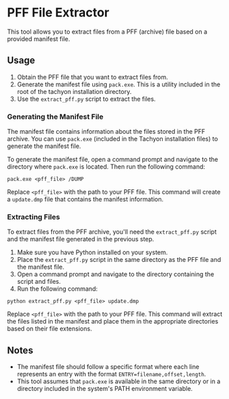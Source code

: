 
# PFF File Extractor

This tool allows you to extract files from a PFF (archive) file based on a provided manifest file.

## Usage

1. Obtain the PFF file that you want to extract files from.
2. Generate the manifest file using `pack.exe`. This is a utility included in the root of the tachyon installation directory.
3. Use the `extract_pff.py` script to extract the files.

### Generating the Manifest File

The manifest file contains information about the files stored in the PFF archive. You can use `pack.exe` (included in the Tachyon installation files) to generate the manifest file.

To generate the manifest file, open a command prompt and navigate to the directory where `pack.exe` is located. Then run the following command:

```shell
pack.exe <pff_file> /DUMP 
```

Replace `<pff_file>` with the path to your PFF file. This command will create a `update.dmp` file that contains the manifest information.

### Extracting Files

To extract files from the PFF archive, you'll need the `extract_pff.py` script and the manifest file generated in the previous step.

1. Make sure you have Python installed on your system.
2. Place the `extract_pff.py` script in the same directory as the PFF file and the manifest file.
3. Open a command prompt and navigate to the directory containing the script and files.
4. Run the following command:

```shell
python extract_pff.py <pff_file> update.dmp
```

Replace `<pff_file>` with the path to your PFF file. This command will extract the files listed in the manifest and place them in the appropriate directories based on their file extensions.

## Notes

- The manifest file should follow a specific format where each line represents an entry with the format `ENTRY=filename,offset,length`.
- This tool assumes that `pack.exe` is available in the same directory or in a directory included in the system's PATH environment variable.
